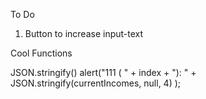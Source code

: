 To Do
1. Button to increase input-text   
    


Cool Functions

JSON.stringify()
    alert("111 ( " + index + "): " + JSON.stringify(currentIncomes, null, 4) );


